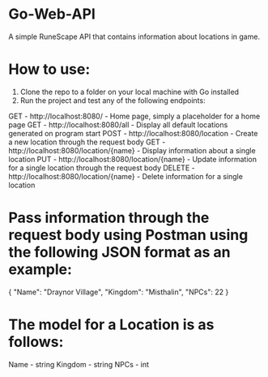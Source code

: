 # Go-Web-API
A simple RuneScape API that contains information about locations in game.

# How to use:
1) Clone the repo to a folder on your local machine with Go installed
2) Run the project and test any of the following endpoints:

GET - http://localhost:8080/ - Home page, simply a placeholder for a home page
GET - http://localhost:8080/all - Display all default locations generated on program start
POST - http://localhost:8080/location - Create a new location through the request body
GET - http://localhost:8080/location/{name} - Display information about a single location
PUT - http://localhost:8080/location/{name} - Update information for a single location through the request body
DELETE - http://localhost:8080/location/{name} - Delete information for a single location

# Pass information through the request body using Postman using the following JSON format as an example:
{
    "Name": "Draynor Village",
    "Kingdom": "Misthalin",
    "NPCs": 22
}

# The model for a Location is as follows:
Name - string
Kingdom - string
NPCs - int
